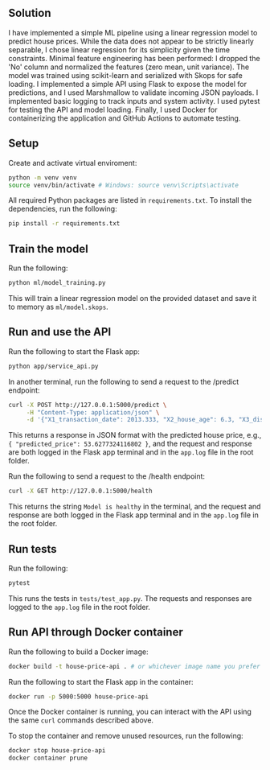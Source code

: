 ## Solution

I have implemented a simple ML pipeline using a linear regression model to predict house prices. 
While the data does not appear to be strictly linearly separable, I chose linear regression for its simplicity given the time constraints.
Minimal feature engineering has been performed: I dropped the 'No' column and normalized the features (zero mean, unit variance).
The model was trained using scikit-learn and serialized with Skops for safe loading. 
I implemented a simple API using Flask to expose the model for predictions, and I used Marshmallow to validate incoming JSON payloads.
I implemented basic logging to track inputs and system activity.
I used pytest for testing the API and model loading.
Finally, I used Docker for containerizing the application and GitHub Actions to automate testing.


## Setup

Create and activate virtual enviroment:

```bash
python -m venv venv
source venv/bin/activate # Windows: source venv\Scripts\activate
```

All required Python packages are listed in `requirements.txt`. To install the dependencies, run the following:

```bash
pip install -r requirements.txt
```


## Train the model

Run the following: 

```bash
python ml/model_training.py
```

This will train a linear regression model on the provided dataset and save it to memory as `ml/model.skops`.


## Run and use the API

Run the following to start the Flask app:

```bash
python app/service_api.py
```

In another terminal, run the following to send a request to the /predict endpoint:

```bash
curl -X POST http://127.0.0.1:5000/predict \
     -H "Content-Type: application/json" \
     -d '{"X1_transaction_date": 2013.333, "X2_house_age": 6.3, "X3_distance_to_the_nearest_MRT_station": 90.45606, "X4_number_of_convenience_stores": 9, "X5_latitude": 24.97433, "X6_longitude": 121.5431}'
```

This returns a response in JSON format with the predicted house price, e.g., `{ "predicted_price": 53.6277324116802 }`, and the request and response are both logged in the Flask app terminal and in the `app.log` file in the root folder.

Run the following to send a request to the /health endpoint:

```bash
curl -X GET http://127.0.0.1:5000/health
```

This returns the string `Model is healthy` in the terminal, and the request and response are both logged in the Flask app terminal and in the `app.log` file in the root folder.


## Run tests

Run the following:

```bash
pytest
```

This runs the tests in `tests/test_app.py`. The requests and responses are logged to the `app.log` file in the root folder.


## Run API through Docker container

Run the following to build a Docker image:

```bash
docker build -t house-price-api . # or whichever image name you prefer
```

Run the following to start the Flask app in the container:

```bash
docker run -p 5000:5000 house-price-api
```

Once the Docker container is running, you can interact with the API using the same `curl` commands described above.

To stop the container and remove unused resources, run the following:

```bash
docker stop house-price-api
docker container prune
```
